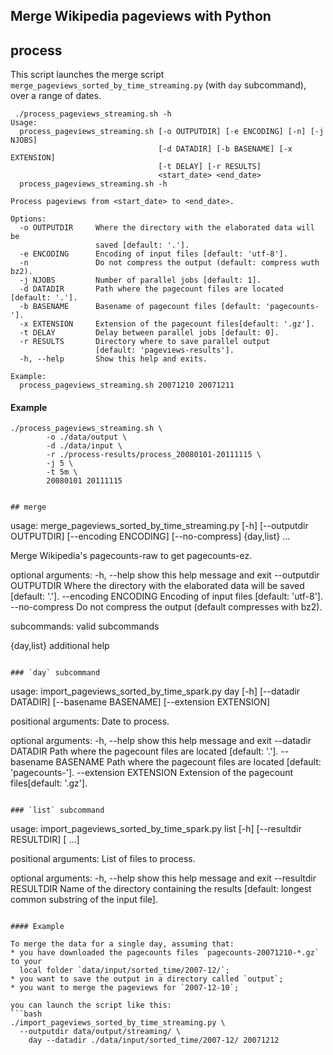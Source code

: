 Merge Wikipedia pageviews with Python 
-------------------------------------

## process

This script launches the merge script
`merge_pageviews_sorted_by_time_streaming.py` (with `day` subcommand),
over a range of dates.

```
 ./process_pageviews_streaming.sh -h
Usage:
  process_pageviews_streaming.sh [-o OUTPUTDIR] [-e ENCODING] [-n] [-j NJOBS]
                                 [-d DATADIR] [-b BASENAME] [-x EXTENSION]
                                 [-t DELAY] [-r RESULTS]
                                 <start_date> <end_date>
  process_pageviews_streaming.sh -h

Process pageviews from <start_date> to <end_date>.

Options:
  -o OUTPUTDIR     Where the directory with the elaborated data will be
                   saved [default: '.'].
  -e ENCODING      Encoding of input files [default: 'utf-8'].
  -n               Do not compress the output (default: compress wuth bz2).
  -j NJOBS         Number of parallel jobs [default: 1].
  -d DATADIR       Path where the pagecount files are located [default: '.'].
  -b BASENAME      Basename of pagecount files [default: 'pagecounts-'].
  -x EXTENSION     Extension of the pagecount files[default: '.gz'].
  -t DELAY         Delay between parallel jobs [default: 0].
  -r RESULTS       Directory where to save parallel output
                   [default: 'pageviews-results'].
  -h, --help       Show this help and exits.

Example:
  process_pageviews_streaming.sh 20071210 20071211
```

#### Example
```
./process_pageviews_streaming.sh \
        -o ./data/output \
        -d ./data/input \
        -r ./process-results/process_20080101-20111115 \
        -j 5 \
        -t 5m \
        20080101 20111115


## merge
```
usage: merge_pageviews_sorted_by_time_streaming.py [-h]
                                                   [--outputdir OUTPUTDIR]
                                                   [--encoding ENCODING]
                                                   [--no-compress]
                                                   {day,list} ...

Merge Wikipedia's pagecounts-raw to get pagecounts-ez.

optional arguments:
  -h, --help            show this help message and exit
  --outputdir OUTPUTDIR
                        Where the directory with the elaborated data will be
                        saved [default: '.'].
  --encoding ENCODING   Encoding of input files [default: 'utf-8'].
  --no-compress         Do not compress the output (default compresses with
                        bz2).

subcommands:
  valid subcommands

  {day,list}            additional help
```

### `day` subcommand

```
usage: import_pageviews_sorted_by_time_spark.py day [-h] [--datadir DATADIR]
                                                    [--basename BASENAME]
                                                    [--extension EXTENSION]
                                                    <date>

positional arguments:
  <date>                Date to process.

optional arguments:
  -h, --help            show this help message and exit
  --datadir DATADIR     Path where the pagecount files are located [default:
                        '.'].
  --basename BASENAME   Path where the pagecount files are located [default:
                        'pagecounts-'].
  --extension EXTENSION
                        Extension of the pagecount files[default: '.gz'].
```

### `list` subcommand

```
usage: import_pageviews_sorted_by_time_spark.py list [-h]
                                                     [--resultdir RESULTDIR]
                                                     <file> [<file> ...]

positional arguments:
  <file>                List of files to process.

optional arguments:
  -h, --help            show this help message and exit
  --resultdir RESULTDIR
                        Name of the directory containing the results [default:
                        longest common substring of the input file].
```

#### Example

To merge the data for a single day, assuming that:
* you have downloaded the pagecounts files `pagecounts-20071210-*.gz` to your
  local folder `data/input/sorted_time/2007-12/`;
* you want to save the output in a directory called `output`;
* you want to merge the pageviews for `2007-12-10`;

you can launch the script like this:
```bash
./import_pageviews_sorted_by_time_streaming.py \
  --outputdir data/output/streaming/ \
    day --datadir ./data/input/sorted_time/2007-12/ 20071212
```
